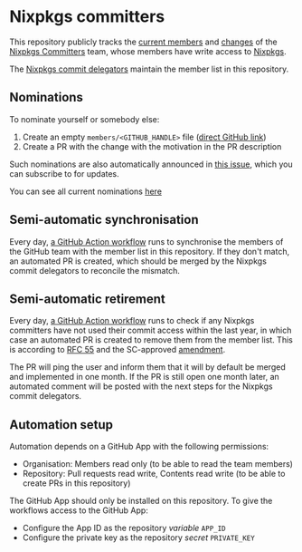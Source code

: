 # Nixpkgs committers

This repository publicly tracks the [current members](./members) and [changes](../../commits/main/members)
of the [Nixpkgs Committers](https://github.com/orgs/nixos/teams/nixpkgs-committers) team,
whose members have write access to [Nixpkgs](https://github.com/nixos/nixpkgs).

The [Nixpkgs commit delegators](https://github.com/orgs/NixOS/teams/commit-bit-delegation)
maintain the member list in this repository.

## Nominations

To nominate yourself or somebody else:
1. Create an empty `members/<GITHUB_HANDLE>` file ([direct GitHub link](/../../new/main/members?filename=%3CGITHUB_HANDLE%3E))
2. Create a PR with the change with the motivation in the PR description

Such nominations are also automatically announced in [this issue](/../../issues/35), which you can subscribe to for updates.

You can see all current nominations [here](/../../issues?q=state%3Aopen%20label%3Anomination)

## Semi-automatic synchronisation

Every day, [a GitHub Action workflow](./.github/workflows/sync.yml) runs
to synchronise the members of the GitHub team with the member list in this repository.
If they don't match, an automated PR is created,
which should be merged by the Nixpkgs commit delegators to reconcile the mismatch.

## Semi-automatic retirement

Every day, [a GitHub Action workflow](./.github/workflows/retire.yml) runs
to check if any Nixpkgs committers have not used their commit access within the last year,
in which case an automated PR is created to remove them from the member list.
This is according to [RFC 55](https://github.com/NixOS/rfcs/blob/master/rfcs/0055-retired-committers.md)
and the SC-approved [amendment](https://github.com/NixOS/org/issues/91).

The PR will ping the user and inform them that it will by default be merged and implemented in one month.
If the PR is still open one month later,
an automated comment will be posted with the next steps for the Nixpkgs commit delegators.

## Automation setup

Automation depends on a GitHub App with the following permissions:
- Organisation: Members read only (to be able to read the team members)
- Repository: Pull requests read write, Contents read write (to be able to create PRs in this repository)

The GitHub App should only be installed on this repository.
To give the workflows access to the GitHub App:
- Configure the App ID as the repository _variable_ `APP_ID`
- Configure the private key as the repository _secret_ `PRIVATE_KEY`
